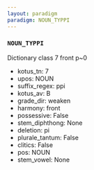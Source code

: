 ```yaml
---
layout: paradigm
paradigm: NOUN_TYPPI
---
```

### ` NOUN_TYPPI `

Dictionary class 7 front p~0
* kotus_tn: 7
* upos: NOUN
* suffix_regex: ppi
* kotus_av: B
* grade_dir: weaken
* harmony: front
* possessive: False
* stem_diphthong: None
* deletion: pi
* plurale_tantum: False
* clitics: False
* pos: NOUN
* stem_vowel: None
